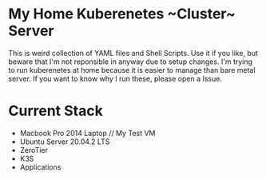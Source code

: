 # My Home Kuberenetes ~Cluster~ Server
This is weird collection of YAML files and Shell Scripts. Use it if you like, but beware that I'm not reponsible in anyway due to setup changes. I'm trying to run kuberenetes at home because it is easier to manage than bare metal server. If you want to know why I run these, please open a Issue.

# Current Stack
* Macbook Pro 2014 Laptop // My Test VM
* Ubuntu Server 20.04.2 LTS
* ZeroTier
* K3S
* Applications
